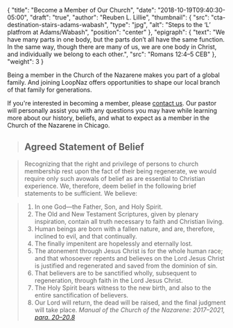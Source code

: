 {
	"title": "Become a Member of Our Church",
	"date": "2018-10-19T09:40:30-05:00",
	"draft": "true",
	"author": "Reuben L. Lillie",
	"thumbnail": {
		"src": "cta-destination-stairs-adams-wabash",
		"type": "jpg",
		"alt": "Steps to the ‘L’ platfrom at Adams/Wabash",
		"position": "center"
	},
	"epigraph": {
		"text": "We have many parts in one body, but the parts don’t all have the same function. In the same way, though there are many of us, we are one body in Christ, and individually we belong to each other.",
		"src": "Romans 12:4–5 CEB"
	},
	"weight": 3
}

Being a member in the Church of the Nazarene makes you part of a global family. And joining LoopNaz offers opportunities to shape our local branch of that family for generations.

If you're interested in becoming a member, please [contact us][contact]. Our pastor will personally assist you with any questions you may have while learning more about our history, beliefs, and what to expect as a member in the Church of the Nazarene in Chicago.

> ## Agreed Statement of Belief

> Recognizing that the right and privilege of persons to church membership rest upon the fact of their being regenerate, we would require only such avowals of belief as are essential to Christian experience. We, therefore, deem belief in the following brief statements to be sufficient. We believe:

> 1. In one God—the Father, Son, and Holy Spirit. 
> 1. The Old and New Testament Scriptures, given by plenary inspiration, contain all truth necessary to faith and Christian living.
> 1. Human beings are born with a fallen nature, and are, therefore, inclined to evil, and that continually. 
> 1. The finally impenitent are hopelessly and eternally lost.
> 1. The atonement through Jesus Christ is for the whole human race; and that whosoever repents and believes on the Lord Jesus Christ is justified and regenerated and saved from the dominion of sin.
> 1. That believers are to be sanctified wholly, subsequent to regeneration, through faith in the Lord Jesus Christ.
> 1. The Holy Spirit bears witness to the new birth, and also to the entire sanctification of believers.
> 1. Our Lord will return, the dead will be raised, and the final judgment will take place.
> <cite>_Manual of the Church of the Nazarene: 2017–2021_, [para. 20–20.8][manual-asb]</cite>

[contact]: /contact/
[manual-asb]: http://2017.manual.nazarene.org/section/agreed-statement-of-belief/
